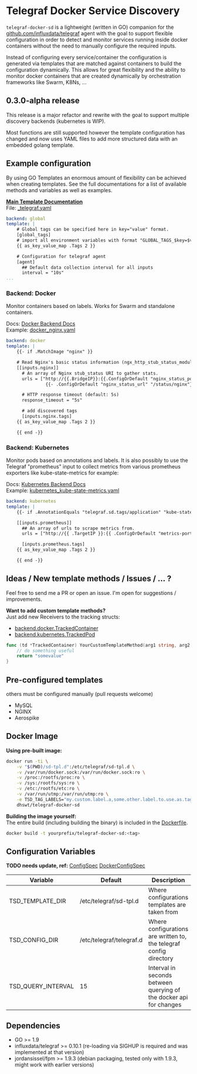 # Telegraf Docker Service Discovery

`telegraf-docker-sd` is a lightweight (written in GO) companion for the
[github.com/influxdata/telegraf](https://github.com/influxdata/telegraf)
agent with the goal to support flexible configuration in order to detect
and monitor services running inside docker containers without the need
to manually configure the required inputs.

Instead of configuring every service/container the configuration is
generated via templates that are matched against containers to build
the configuration dynamically. This allows for great flexibility and
the ability to monitor docker containers that are created dynamically by
orchestration frameworks like Swarm, K8Ns, ...

## 0.3.0-alpha release
This release is a major refactor and rewrite with the goal to support
multiple discovery backends (kubernetes is WIP).

Most functions are still supported however the template configuration
has changed and now uses YAML files to add more structured data with an
embedded golang template.

## Example configuration
By using GO Templates an enormous amount of flexibility can be achieved
when creating templates. See the full documentations for a list of
available methods and variables as well as examples.

**[Main Template Documentation](doc/MAIN_TEMPLATE.md)** \
File: [_telegraf.yaml](sd-tpl.d/_global_telegraf.yaml)
```yaml
backend: global
template: |
    # Global tags can be specified here in key="value" format.
    [global_tags]
    # import all environment variables with format "GLOBAL_TAGS_$key=$value" as tags
    {{ as_key_value_map .Tags 2 }}

    # Configuration for telegraf agent
    [agent]
      ## Default data collection interval for all inputs
      interval = "10s"
...
```

### Backend: Docker
Monitor containers based on labels. Works for Swarm and standalone containers.

Docs: [Docker Backend Docs](doc/backend-docker/README.md) \
Example: [docker_nginx.yaml](sd-tpl.d/docker_nginx.yaml)
```yaml
backend: docker
template: |
    {{- if .MatchImage "nginx" }}

    # Read Nginx's basic status information (ngx_http_stub_status_module)
    [[inputs.nginx]]
      # An array of Nginx stub_status URI to gather stats.
      urls = ["http://{{.BridgeIP}}:{{.ConfigOrDefault "nginx_status_port" "8888" -}}
               {{- .ConfigOrDefault "nginx_status_url" "/status/nginx"}}"]

      # HTTP response timeout (default: 5s)
      response_timeout = "5s"

      # add discovered tags
      [inputs.nginx.tags]
    {{ as_key_value_map .Tags 2 }}

    {{ end -}}
```

### Backend: Kubernetes
Monitor pods based on annotations and labels. It is also possibly to use the Telegraf "prometheus" input to collect metrics from various prometheus exporters like kube-state-metrics for example:

Docs: [Kubernetes Backend Docs](doc/backend-kubernetes/README.md) \
Example: [kubernetes_kube-state-metrics.yaml](sd-tpl.d/kubernetes_kube-state-metrics.yaml)
```yaml
backend: kubernetes
template: |
    {{- if .AnnotationEquals "telegraf.sd.tags/application" "kube-state-metrics" }}

    [[inputs.prometheus]]
      ## An array of urls to scrape metrics from.
      urls = ["http://{{ .TargetIP }}:{{ .ConfigOrDefault "metrics-port" "9100" }}{{ .ConfigOrDefault "metrics-path" "/metrics" }}"]

      [inputs.prometheus.tags]
    {{ as_key_value_map .Tags 2 }}

    {{ end -}}
```

## Ideas / New template methods / Issues / ... ?
Feel free to send me a PR or open an issue. I'm open for suggestions / improvements.

**Want to add custom template methods?** \
Just add new Receivers to the tracking structs:
- [backend.docker.TrackedContainer](app/backend/docker/tracked_container.go)
- [backend.kubernetes.TrackedPod](app/backend/kubernetes/tracked_pod.go)
```go
func (td *TrackedContainer) YourCustomTemplateMethod(arg1 string, arg2 string, <<whatever>>) string {
    // do something useful
    return "somevalue"
}
```

## Pre-configured templates
others must be configured manually (pull requests welcome)
- MySQL
- NGINX
- Aerospike

## Docker Image
**Using pre-built image:**
```bash
docker run -ti \
    -v "$(PWD)/sd-tpl.d":/etc/telegraf/sd-tpl.d \
    -v /var/run/docker.sock:/var/run/docker.sock:ro \
    -v /proc:/rootfs/proc:ro \
    -v /sys:/rootfs/sys:ro \
    -v /etc:/rootfs/etc:ro \
    -v /var/run/utmp:/var/run/utmp:ro \
    -e TSD_TAG_LABELS="my.custom.label.a,some.other.label.to.use.as.tags,..." \
    dhswt/telegraf-docker-sd
```

**Building the image yourself:** \
The entire build (including building the binary) is included in the [Dockerfile](Dockerfile).
```bash
docker build -t yourprefix/telegraf-docker-sd:<tag>
```

## Configuration Variables
**TODO needs update, ref:** [ConfigSpec](app/config/config.go) [DockerConfigSpec](app/backend/docker/config.go)

| Variable             | Default                  | Description                                                                                 |
| ---                  | ---                      | ---                                                                                         |
| TSD_TEMPLATE_DIR     | /etc/telegraf/sd-tpl.d   | Where configurations templates are taken from                                               |
| TSD_CONFIG_DIR       | /etc/telegraf/telegraf.d | Where configurations are written to, the telegraf config directory                          |
| TSD_QUERY_INTERVAL   | 15                       | Interval in seconds between querying of the docker api for changes                          |

## Dependencies
- GO >= 1.9
- influxdata/telegraf >= 0.10.1 (re-loading via SIGHUP is required and was implemented at that version)
- jordansissel/fpm >= 1.9.3 (debian packaging, tested only with 1.9.3, might work with earlier versions)
